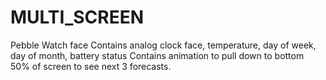 # MULTI_SCREEN
Pebble Watch face
Contains analog clock face, temperature, day of week, day of month, battery status
Contains animation to pull down to bottom 50% of screen to see next 3 forecasts.

